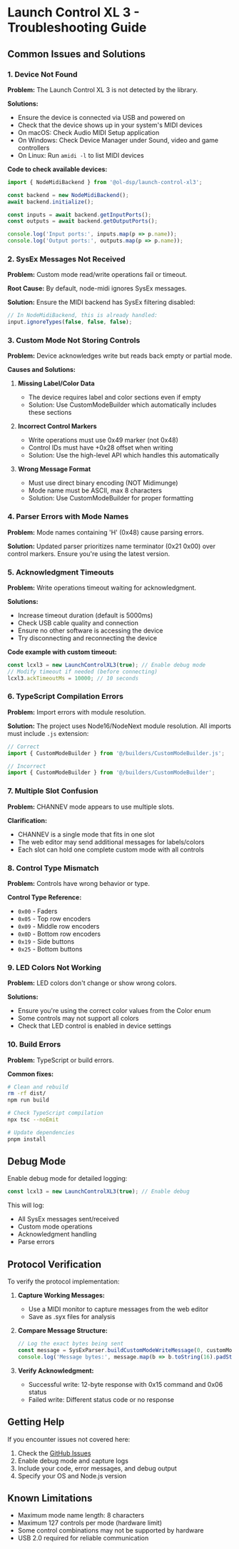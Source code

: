 # Launch Control XL 3 - Troubleshooting Guide

## Common Issues and Solutions

### 1. Device Not Found

**Problem:** The Launch Control XL 3 is not detected by the library.

**Solutions:**
- Ensure the device is connected via USB and powered on
- Check that the device shows up in your system's MIDI devices
- On macOS: Check Audio MIDI Setup application
- On Windows: Check Device Manager under Sound, video and game controllers
- On Linux: Run `amidi -l` to list MIDI devices

**Code to check available devices:**
```typescript
import { NodeMidiBackend } from '@ol-dsp/launch-control-xl3';

const backend = new NodeMidiBackend();
await backend.initialize();

const inputs = await backend.getInputPorts();
const outputs = await backend.getOutputPorts();

console.log('Input ports:', inputs.map(p => p.name));
console.log('Output ports:', outputs.map(p => p.name));
```

### 2. SysEx Messages Not Received

**Problem:** Custom mode read/write operations fail or timeout.

**Root Cause:** By default, node-midi ignores SysEx messages.

**Solution:** Ensure the MIDI backend has SysEx filtering disabled:
```typescript
// In NodeMidiBackend, this is already handled:
input.ignoreTypes(false, false, false);
```

### 3. Custom Mode Not Storing Controls

**Problem:** Device acknowledges write but reads back empty or partial mode.

**Causes and Solutions:**

1. **Missing Label/Color Data**
   - The device requires label and color sections even if empty
   - Solution: Use CustomModeBuilder which automatically includes these sections

2. **Incorrect Control Markers**
   - Write operations must use 0x49 marker (not 0x48)
   - Control IDs must have +0x28 offset when writing
   - Solution: Use the high-level API which handles this automatically

3. **Wrong Message Format**
   - Must use direct binary encoding (NOT Midimunge)
   - Mode name must be ASCII, max 8 characters
   - Solution: Use CustomModeBuilder for proper formatting

### 4. Parser Errors with Mode Names

**Problem:** Mode names containing 'H' (0x48) cause parsing errors.

**Solution:** Updated parser prioritizes name terminator (0x21 0x00) over control markers. Ensure you're using the latest version.

### 5. Acknowledgment Timeouts

**Problem:** Write operations timeout waiting for acknowledgment.

**Solutions:**
- Increase timeout duration (default is 5000ms)
- Check USB cable quality and connection
- Ensure no other software is accessing the device
- Try disconnecting and reconnecting the device

**Code example with custom timeout:**
```typescript
const lcxl3 = new LaunchControlXL3(true); // Enable debug mode
// Modify timeout if needed (before connecting)
lcxl3.ackTimeoutMs = 10000; // 10 seconds
```

### 6. TypeScript Compilation Errors

**Problem:** Import errors with module resolution.

**Solution:** The project uses Node16/NodeNext module resolution. All imports must include `.js` extension:
```typescript
// Correct
import { CustomModeBuilder } from '@/builders/CustomModeBuilder.js';

// Incorrect
import { CustomModeBuilder } from '@/builders/CustomModeBuilder';
```

### 7. Multiple Slot Confusion

**Problem:** CHANNEV mode appears to use multiple slots.

**Clarification:**
- CHANNEV is a single mode that fits in one slot
- The web editor may send additional messages for labels/colors
- Each slot can hold one complete custom mode with all controls

### 8. Control Type Mismatch

**Problem:** Controls have wrong behavior or type.

**Control Type Reference:**
- `0x00` - Faders
- `0x05` - Top row encoders
- `0x09` - Middle row encoders
- `0x0D` - Bottom row encoders
- `0x19` - Side buttons
- `0x25` - Bottom buttons

### 9. LED Colors Not Working

**Problem:** LED colors don't change or show wrong colors.

**Solutions:**
- Ensure you're using the correct color values from the Color enum
- Some controls may not support all colors
- Check that LED control is enabled in device settings

### 10. Build Errors

**Problem:** TypeScript or build errors.

**Common fixes:**
```bash
# Clean and rebuild
rm -rf dist/
npm run build

# Check TypeScript compilation
npx tsc --noEmit

# Update dependencies
pnpm install
```

## Debug Mode

Enable debug mode for detailed logging:
```typescript
const lcxl3 = new LaunchControlXL3(true); // Enable debug
```

This will log:
- All SysEx messages sent/received
- Custom mode operations
- Acknowledgment handling
- Parse errors

## Protocol Verification

To verify the protocol implementation:

1. **Capture Working Messages:**
   - Use a MIDI monitor to capture messages from the web editor
   - Save as .syx files for analysis

2. **Compare Message Structure:**
   ```typescript
   // Log the exact bytes being sent
   const message = SysExParser.buildCustomModeWriteMessage(0, customMode);
   console.log('Message bytes:', message.map(b => b.toString(16).padStart(2, '0')).join(' '));
   ```

3. **Verify Acknowledgment:**
   - Successful write: 12-byte response with 0x15 command and 0x06 status
   - Failed write: Different status code or no response

## Getting Help

If you encounter issues not covered here:

1. Check the [GitHub Issues](https://github.com/anthropics/claude-code/issues)
2. Enable debug mode and capture logs
3. Include your code, error messages, and debug output
4. Specify your OS and Node.js version

## Known Limitations

- Maximum mode name length: 8 characters
- Maximum 127 controls per mode (hardware limit)
- Some control combinations may not be supported by hardware
- USB 2.0 required for reliable communication